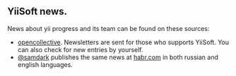 ## YiiSoft news.

News about yii progress and its team can be found on these sources:
- [opencollective](https://opencollective.com/yiisoft/#section-updates). Newsletters are sent for those who supports YiiSoft. You can also check for new entries by yourself.
- [@samdark](https://github.com/samdark) publishes the same news at [habr.com](https://habr.com/ru/users/samdark/posts/) in both russian and english languages.
